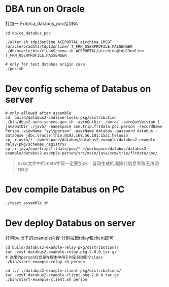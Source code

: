 # DBA run on Oracle
打包一下db/ca_databus_poc给DBA

```
cd db/ca_databus_poc

./alter.sh tdp13online ACEPORTAL airchina CMSDT /oracle/oradata/tdp13online/ T_FRN_USERPROFILE,PASSENGER  
./db/oracle/bin/cleanSchema.sh ACEPORTAL/airchina@tdp13online T_FRN_USERPROFILE,PASSENGER

# only for test databus origin case
./poc.sh
```

# Dev config schema of Databus on server

```
# only allowed after assemble
cd  build/databus2-cmdline-tools-pkg/distribution
./bin/dbus2-avro-schema-gen.sh -avroOutDir ./avro/ -avroOutVersion 1 -javaOutDir ./java/ -namespace com.trip.fltdata.poc.person -recordName Person -viewName "sy\$person" -userName databus -password databus -database jdbc:oracle:thin:@192.168.56.101:1521:helowin
cp -r avro/* ~/workspace/databus/databus2-example/databus2-example-relay-pkg/schemas_registry/
cp -r java/com/trip/fltdata/poc/* ~/workspace/databus/databus2-example/databus2-example-person/src/main/java/com/trip/fltdata/poc/
```
> avsc文件中的meta字段一定要加pk！自动生成的漏掉此信息导致无法动realy

# Dev compile Databus on PC

```
./reset_assemble.sh
```

# Dev deploy Databus on server
打包build下的example内容 分别拉起relay和client即可
```
cd build/databus2-example-relay-pkg/distributions/
tar -zxvf databus2-example-relay-pkg-2.0.0.tar.gz
# 这里的person仅仅是在脚本中用于判定启动那个class
./bin/start-example-relay.sh person

cd ../../databus2-example-client-pkg/distributions/
tar -zxvf databus2-example-client-pkg-2.0.0.tar.gz
./bin/start-example-client.sh person
```


